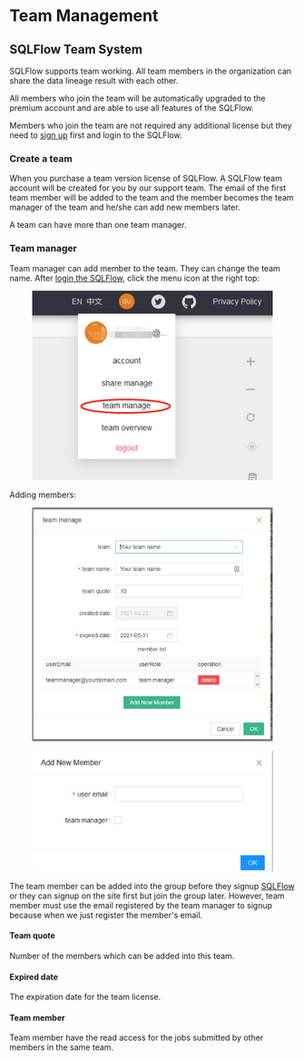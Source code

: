 # Team Management

## SQLFlow Team System

SQLFlow supports team working. All team members in the organization can share the data lineage result with each other.

All members who join the team will be automatically upgraded to the premium account and are able to use all features of the SQLFlow.

Members who join the team are not required any additional license but they need to [sign up](https://sqlflow.gudusoft.com) first and login to the SQLFlow.

### Create a team

When you purchase a team version license of SQLFlow. A SQLFlow team account will be created for you by our support team. The email of the first team member will be added to the team and the member becomes the team manager of the team and he/she can add new members later.

A team can have more than one team manager.

### Team manager

Team manager can add member to the team. They can change the team name. After [login the SQLFlow](https://sqlflow.gudusoft.com), click the menu icon at the right top:

<figure><img src="../../../.gitbook/assets/image (14).png" alt=""><figcaption></figcaption></figure>

Adding members:

<figure><img src="../../../.gitbook/assets/sqlflow-team-manager.png" alt=""><figcaption></figcaption></figure>

<figure><img src="../../../.gitbook/assets/image (1) (2).png" alt=""><figcaption></figcaption></figure>

The team member can be added into the group before they signup [SQLFlow](https://sqlflow.gudusoft.com/#/) or they can signup on the site first but join the group later.  However, team member must use the email registered by the team manager to signup because when we just register the member's email.

#### Team quote

Number of the members which can be added into this team.

#### Expired date

The expiration date for the team license.

#### Team member

Team member have the read access for the jobs submitted by other members in the same team.&#x20;
